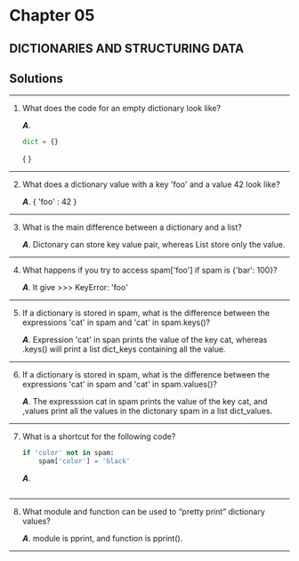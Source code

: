 
# Chapter 05

## DICTIONARIES AND STRUCTURING DATA 

## Solutions
---
1. What does the code for an empty dictionary look like?

    ***A***. 
    ```python
    dict = {}
    ```
    { }
---
2. What does a dictionary value with a key 'foo' and a value 42 look like?

    ***A***. 
     { 'foo' : 42 } 
-----
3. What is the main difference between a dictionary and a list?

    ***A***. Dictonary can store key value pair, whereas List store only the value.
-----
4. What happens if you try to access spam['foo'] if spam is {'bar': 100}?

    ***A***. It give       >>> KeyError: 'foo'
-------
5. If a dictionary is stored in spam, what is the difference between the expressions 'cat' in spam and 'cat' in spam.keys()?

    ***A***. Expression 'cat' in span prints the value of the key cat, whereas .keys() will print a list dict_keys containing all the value.
----------
6. If a dictionary is stored in spam, what is the difference between the expressions 'cat' in spam and 'cat' in spam.values()?


    ***A***. The expresssion cat in spam prints the value of the key cat, and ,values print all the values in the dictonary spam in a list dict_values.
----
7. What is a shortcut for the following code?
    ```python
    if 'color' not in spam:
        spam['color'] = 'black'
    ```
    
    ***A***. 
    ```python

------
8. What module and function can be used to “pretty print” dictionary values?

    ***A***. module is pprint, and function is pprint().

---